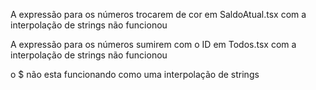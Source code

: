 A expressão para os números trocarem de cor em SaldoAtual.tsx com a interpolação de strings não funcionou

A expressão para os números sumirem com o ID em Todos.tsx com a interpolação de strings não funcionou

o $ não esta funcionando como uma interpolação de strings
